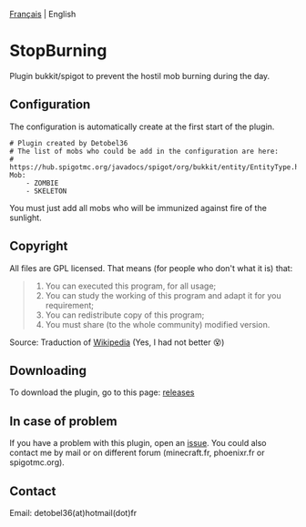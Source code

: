 [Français](README.md) | English


# StopBurning
Plugin bukkit/spigot to prevent the hostil mob burning during the day.

## Configuration
The configuration is automatically create at the first start of the plugin.           
```
# Plugin created by Detobel36
# The list of mobs who could be add in the configuration are here:
# https://hub.spigotmc.org/javadocs/spigot/org/bukkit/entity/EntityType.html
Mob: 
    - ZOMBIE
    - SKELETON
```
You must just add all mobs who will be immunized against fire of the sunlight.


## Copyright
All files are GPL licensed.  That means (for people who don't what it is) that: 

> 1. You can executed this program, for all usage;
> 2. You can study the working of this program and adapt it for you requirement;
> 3. You can redistribute copy of this program;
> 4. You must share (to the whole community) modified version.         

Source: Traduction of [Wikipedia](https://fr.wikipedia.org/wiki/Licence_publique_g%C3%A9n%C3%A9rale_GNU) (Yes, I had not better :dizzy_face:)

## Downloading
To download the plugin, go to this page: [releases](https://github.com/detobel36/StopBurning/releases/)

## In case of problem
If you have a problem with this plugin, open an [issue](https://github.com/detobel36/StopBurning/issues/new). You could also 
contact me by mail or on different forum (minecraft.fr, phoenixr.fr or spigotmc.org).

## Contact
Email: detobel36(at)hotmail(dot)fr

